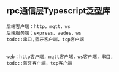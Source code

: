 ## rpc通信层Typescript泛型库
```
后端客户端：http，mqtt，ws
后端服务端：express，aedes，ws
todo::串口,蓝牙客户端，tcp客户端

```
```

web：http客户端，mqtt客户端，ws客户端，串口,
todo::蓝牙客户端，tcp客户端

```